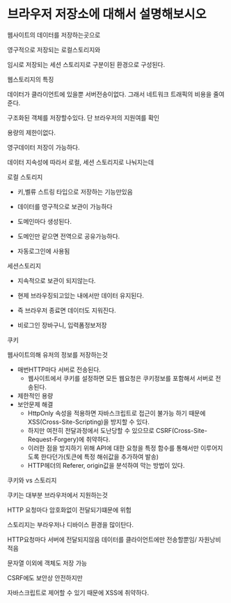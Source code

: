 # 브라우저 저장소에 대해서 설명해보시오

웹사이트의 데이터를 저장하는곳으로

영구적으로 저장되는 로컬스토리지와

임시로 저장되는 세션 스토리지로 구분이된 환경으로 구성된다.



웹스토리지의 특징

데이터가 클라이언트에 있을뿐 서버전송이없다. 그래서 네트워크 트래픽의 비용을 줄여준다.

구조화된 객체를 저장할수있다. 단 브라우저의 지원여를 확인

용량의 제한이없다.

영구데이터 저장이 가능하다.



데이터 지속성에 따라서 로컬, 세션 스토리지로 나눠지는데



로컬 스토리지

- 키,벨류 스트링 타입으로 저장하는 기능만있음

- 데이터를 영구적으로 보관이 가능하다

- 도메인마다 생성된다.

- 도메인만 같으면 전역으로 공유가능하다.
- 자동로그인에 사용됨



세션스토리지

- 지속적으로 보관이 되지않는다.

- 현제 브라우징되고있는 내에서만 데이터 유지된다.

- 즉 브라우저 종료면 데이터도 지워진다.
- 비로그인 장바구니, 입력폼정보저장



쿠키

웹사이트의해 유저의 정보를 저장하는것

- 매번HTTP마다 서버로 전송된다.
  - 웹사이트에서 쿠키를 설정하면 모든 웹요청은 쿠키정보를 포함해서 서버로 전송된다.
- 제한적인 용량
- 보안문제 해결
  - HttpOnly 속성을 적용하면 자바스크립트로 접근이 불가능 하기 때문에 XSS(Cross-Site-Scripting)을 방지할 수 있다. 
  - 하지만 여전히 전달과정에서 도난당할 수 있으므로 CSRF(Cross-Site-Request-Forgery)에 취약하다. 
  - 이러한 점을 방지하기 위해 API에 대한 요청을 특정 함수를 통해서만 이루어지도록 한다던가(토큰에 특정 해쉬값을 추가하여 발송) 
  - HTTP헤더의 Referer, origin값을 분석하여 막는 방법이 있다.



쿠키와 vs 스토리지

쿠키는 대부분 브라우저에서 지원하는것

HTTP 요청마다 암호화없이 전달되기떄문에 위험



스토리지는 부라우저나 디바이스 환경을 많이탄다.

HTTP요청마다 서버에 전달되지않음 데이터를 클라이언트에만 전송할뿐임/ 자원낭비 적음

문자열 이외에 객체도 저장 가능

CSRF에도 보안상 안전하지만 

 자바스크립트로 제어할 수 있기 때문에 XSS에 취약하다.